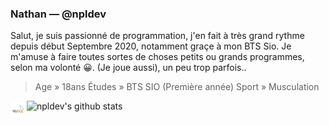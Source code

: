 ### Nathan — @npldev

Salut, je suis passionné de programmation, j'en fait à très grand rythme depuis début Septembre 2020, notamment graçe à mon BTS Sio. Je m'amuse à faire toutes sortes de choses petits ou grands programmes, selon ma volonté 😀. (Je joue aussi), un peu trop parfois..

> Age » 18ans
> Études » BTS SIO (Première année)
> Sport » Musculation

[Monsiteweb]: https://nathancreations.fr
[Montwitter]: https://twitter.com/NeppFR


[<img align="left" alt="MySQL" width="26px" src="https://raw.githubusercontent.com/github/explore/80688e429a7d4ef2fca1e82350fe8e3517d349/topics/mysql/mysql.png" />][Monsiteweb]
![npldev's github stats](https://github-readme-stats.vercel.app/api?username=npldev&show_icons=true&hide_border=true)

